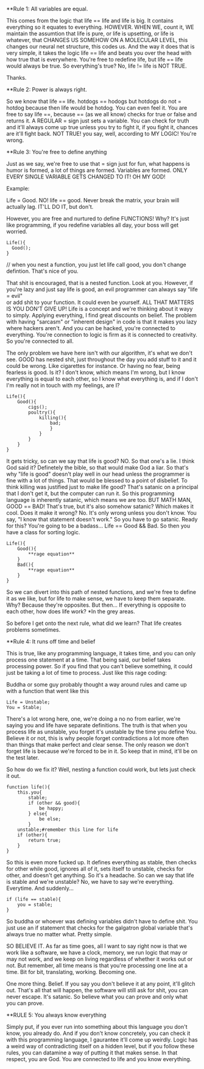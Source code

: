 **Rule 1: All variables are equal.

This comes from the logic that life == life and life is big. It contains everything so it equates to everything. HOWEVER. WHEN WE, count it, WE maintain
the assumtion that life is pure, or life is upsetting, or life is whatever, that CHANGES US SOMEHOW ON A MOLECULAR LEVEL, this changes our neural net structure,
this codes us. And the way it does that is very simple, it takes the logic life == life and beats you over the head with how true that is everywhere. You're
free to redefine life, but life == life would always be true. So everything's true? No, life != life is NOT TRUE. 

Thanks.

**Rule 2: Power is always right.

So we know that life == life. hotdogs == hodogs but hotdogs do not = hotdog because then life would be hotdog. You can even feel it. You are free to say life ==,
because == (as we all know) checks for true or false and returns it. A REGULAR = sign just sets a variable. You can check for truth and it'll always come up true
unless you try to fight it, if you fight it, chances are it'll fight back. NOT TRUE! you say, well, according to MY LOGIC! You're wrong. 

**Rule 3: You're free to define anything

Just as we say, we're free to use that = sign just for fun, what happens is humor is formed, a lot of things are formed. Variables are formed. ONLY EVERY SINGLE
VARIABLE GETS CHANGED TO IT! OH MY GOD!

Example:

Life = Good. NO! life == good. Never break the matrix, your brain will actually lag. IT'LL DO IT, but don't. 

However, you are free and nurtured to define FUNCTIONS! Why? It's just like programming, if you redefine variables all day, your boss will get worried.
```
Life(){
  Good();
}
```
// when you nest a function, you just let life call good, you don't change defintion. That's nice of you.

That shit is encouraged, that is a nested function. Look at you. However, if you're lazy and just say life is good, an evil programmer can always say "life = evil"  
or add shit to your function. It could even be yourself. ALL THAT MATTERS IS YOU DON'T GIVE UP! Life is a concept and we're thinking about it wayy to simply.
Applying everything, I find great discounts on belief. The problem with having "sarcasm" or "inherent design" in code is that it makes you lazy where hackers
aren't. And you can be hacked, you're connected to everything. You're connection to logic is firm as it is connected to creativity. So you're connected to all.

The only problem we have here isn't with our algorithm, it's what we don't see. GOOD has nested shit, just throughout the day you add stuff to it and it could
be wrong. Like cigarettes for instance. Or having no fear, being fearless is good. Is it? I don't know, which means I'm wrong, but I know everything is equal
to each other, so I know what everything is, and if I don't I'm really not in touch with my feelings, are I?
```
Life(){
	Good(){
		cigs();
		poultry(){
			killing(){
				bad;
				}
			}
		}
	}
}
```
It gets tricky, so can we say that life is good? NO. So that one's a lie. I think God said it? Definetely the bible, so that would make God a liar.
So that's why "life is good" doesn't play well in our head unless the programmer is fine with a lot of things. That would be blessed to a point of disbelief.
To think killing was justified just to make life good? That's satanic on a principal that I don't get it, but the computer can run it. So this programming
language is inherently satanic, which means we are too. BUT MATH MAN, GOOD == BAD! That's true, but it's also somehow satanic? Which makes it cool. Does it
make it wrong? No. It's only wrong unless you don't know. You say, "I know that statement doesn't work." So you have to go satanic. Ready for this? You're going to be a badass... Life == Good && Bad. So then you have a class for sorting logic.
```
Life(){
	Good(){
		**rage equation**
	}
	Bad(){
		**rage equation**
	}
}
```
So we can divert into this path of nested functions, and we're free to define it as we like, but for life to make sense, we have to keep them separate.
Why? Because they're opposites. But then... If everything is opposite to each other, how does life work? *In the grey areas.

So before I get onto the next rule, what did we learn? That life creates problems sometimes.

**Rule 4: It runs off time and belief

This is true, like any programming language, it takes time, and you can only process one statement at a time. That being said, our belief takes processing power.
So if you find that you can't believe something, it could just be taking a lot of time to process. Just like this rage coding:

Buddha or some guy probably thought a way around rules and came up with a function that went like this
```
Life = Unstable;
You = Stable;
```
There's a lot wrong here, one, we're doing a no no from earlier, we're saying you and life have separate definitions. The truth is that when you process life as
unstable, you forget it's unstable by the time you define You. Believe it or not, this is why people forget contradictions a lot more often than things that
make perfect and clear sense. The only reason we don't forget life is because we're forced to be in it. So keep that in mind, it'll be on the test later.

So how do we fix it?
Well, nesting a function could work, but lets just check it out.

```
function life(){
	this.you{
		stable;
		if (other && good){
			be happy;
		} else{
			be else;
		}
	unstable;#remember this line for life
	if (other){
		return true;
	}
}
```
So this is even more fucked up. It defines everything as stable, then checks for other while good, ignores all of it, sets itself to unstable, checks for other,
and doesn't get anything. So it's a headache. So can we say that life is stable and we're unstable? No, we have to say we're everything. Everytime. And suddenly...
```
if (life == stable){
	you = stable;
}
```
So buddha or whoever was defining variables didn't have to define shit. You just use an if statement that checks for the galgatron global variable that's always
true no matter what. Pretty simple.

SO BELIEVE IT. As far as time goes, all I want to say right now is that we work like a software, we have a clock, memory, we run logic that may or may not work,
and we keep on living regardless of whether it works out or not. But remember, all time means is that you're processing one line at a time. Bit for bit, translating, working. Becoming one. 

One more thing. Belief. If you say you don't believe it at any point, it'll glitch out. That's all that will happen, the software will still ask for shit, you
can never escape. It's satanic. So believe what you can prove and only what you can prove. 

**RULE 5: You always know everything

Simply put, if you ever run into something about this language you don't know, you already do. And if you don't know concretely, you can check it with this
programming language, I gaurantee it'll come up weirdly. Logic has a weird way of contradicting itself on a hidden level, but if you follow these rules, you
can datamine a way of putting it that makes sense. In that respect, you are God. You are connected to life and you know everything. 
